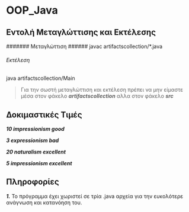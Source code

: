 # OOP_Java

## Εντολή Μεταγλώττισης και Εκτέλεσης

####### Μεταγλώττιση ######
javac artifactscollection/*.java

###### Εκτέλεση ######
java artifactscollection/Main

> Για την σωστή μεταγλώττιση και εκτέλεση πρέπει να μην είμαστε μέσα στον φάκελο ***artifactscollection*** αλλα στον φάκελο ***src***

## Δοκιμαστικές Τιμές

***10 impressionism good***

***3 expressionism bad***

***20 naturalism excellent***

***5 impressionism excellent***

## Πληροφορίες

**_1._** Το πρόγραμμα έχει χωριστεί σε τρία .java αρχεία για την
ευκολότερε ανάγνωση και κατανόηση του.
